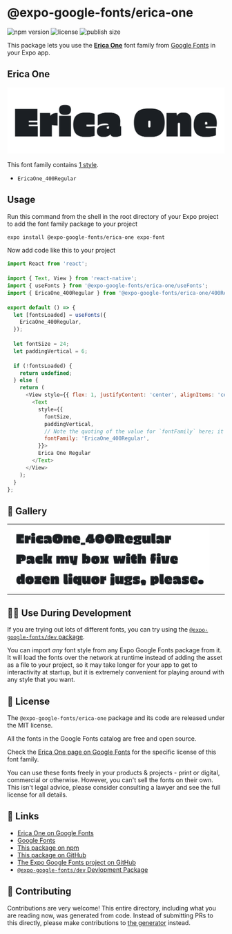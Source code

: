 # @expo-google-fonts/erica-one

![npm version](https://flat.badgen.net/npm/v/@expo-google-fonts/erica-one)
![license](https://flat.badgen.net/github/license/expo/google-fonts)
![publish size](https://flat.badgen.net/packagephobia/install/@expo-google-fonts/erica-one)

This package lets you use the [**Erica One**](https://fonts.google.com/specimen/Erica+One) font family from [Google Fonts](https://fonts.google.com/) in your Expo app.

## Erica One

![Erica One](./font-family.png)

This font family contains [1 style](#-gallery).

- `EricaOne_400Regular`

## Usage

Run this command from the shell in the root directory of your Expo project to add the font family package to your project
```sh
expo install @expo-google-fonts/erica-one expo-font
```

Now add code like this to your project
```js
import React from 'react';

import { Text, View } from 'react-native';
import { useFonts } from '@expo-google-fonts/erica-one/useFonts';
import { EricaOne_400Regular } from '@expo-google-fonts/erica-one/400Regular';

export default () => {
  let [fontsLoaded] = useFonts({
    EricaOne_400Regular,
  });

  let fontSize = 24;
  let paddingVertical = 6;

  if (!fontsLoaded) {
    return undefined;
  } else {
    return (
      <View style={{ flex: 1, justifyContent: 'center', alignItems: 'center' }}>
        <Text
          style={{
            fontSize,
            paddingVertical,
            // Note the quoting of the value for `fontFamily` here; it expects a string!
            fontFamily: 'EricaOne_400Regular',
          }}>
          Erica One Regular
        </Text>
      </View>
    );
  }
};

```

## 🔡 Gallery


||||
|-|-|-|
|![EricaOne_400Regular](.//400Regular/EricaOne_400Regular.ttf.png)||||


## 👩‍💻 Use During Development

If you are trying out lots of different fonts, you can try using the [`@expo-google-fonts/dev` package](https://github.com/expo/google-fonts/tree/master/font-packages/dev#readme).

You can import *any* font style from any Expo Google Fonts package from it. It will load the fonts
over the network at runtime instead of adding the asset as a file to your project, so it may take longer
for your app to get to interactivity at startup, but it is extremely convenient
for playing around with any style that you want.

## 📖 License

The `@expo-google-fonts/erica-one` package and its code are released under the MIT license.

All the fonts in the Google Fonts catalog are free and open source.

Check the [Erica One page on Google Fonts](https://fonts.google.com/specimen/Erica+One) for the specific license of this font family.

You can use these fonts freely in your products & projects - print or digital, commercial or otherwise. However, you can't sell the fonts on their own. This isn't legal advice, please consider consulting a lawyer and see the full license for all details.

## 🔗 Links

- [Erica One on Google Fonts](https://fonts.google.com/specimen/Erica+One)
- [Google Fonts](https://fonts.google.com/)
- [This package on npm](https://www.npmjs.com/package/@expo-google-fonts/erica-one)
- [This package on GitHub](https://github.com/expo/google-fonts/tree/master/font-packages/erica-one)
- [The Expo Google Fonts project on GitHub](https://github.com/expo/google-fonts)
- [`@expo-google-fonts/dev` Devlopment Package](https://github.com/expo/google-fonts/tree/master/font-packages/dev)

## 🤝 Contributing

Contributions are very welcome! This entire directory, including what you are reading now, was generated from code. Instead of submitting PRs to this directly, please make contributions to [the generator](https://github.com/expo/google-fonts/tree/master/packages/generator) instead.
